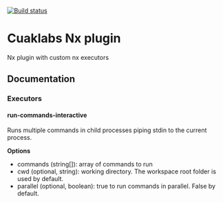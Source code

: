 [![Build status](https://github.com/cuaklabs/iocuak/workflows/ci/badge.svg)](https://github.com/cuaklabs/iocuak/workflows/ci/badge.svg)

# Cuaklabs Nx plugin

Nx plugin with custom nx executors

## Documentation

### Executors

#### run-commands-interactive

Runs multiple commands in child processes piping stdin to the current process.

**Options**

- commands (string[]): array of commands to run
- cwd (optional, string): working directory. The workspace root folder is used by default.
- parallel (optional, boolean): true to run commands in parallel. False by default.
